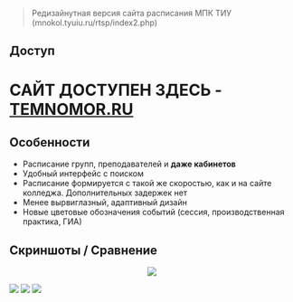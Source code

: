 > Редизайнутная версия сайта расписания МПК ТИУ (mnokol.tyuiu.ru/rtsp/index2.php)


## Доступ

# САЙТ ДОСТУПЕН ЗДЕСЬ - [TEMNOMOR.RU](https://temnomor.ru)


## Особенности

* Расписание групп, преподавателей и <strong>даже кабинетов</strong>
* Удобный интерфейс с поиском
* Расписание формируется с такой же скоростью, как и на сайте колледжа. Дополнительных задержек нет
* Менее вырвиглазный, адаптивный дизайн
* Новые цветовые обозначения событий (сессия, производственная практика, ГИА)


## Скриншоты / Сравнение

<p align="center">
  <img src="https://raw.githubusercontent.com/ConfirmedPlayer/ConfirmedPlayer/master/sources/mnokol_tyuiu.schedule_redesign/showcase.gif"/>
</p>
<img src="https://raw.githubusercontent.com/ConfirmedPlayer/ConfirmedPlayer/master/sources/mnokol_tyuiu.schedule_redesign/comparison.png"/>
<img src="https://raw.githubusercontent.com/ConfirmedPlayer/ConfirmedPlayer/master/sources/mnokol_tyuiu.schedule_redesign/session_showcase.jpg"/>
<img src="https://raw.githubusercontent.com/ConfirmedPlayer/ConfirmedPlayer/master/sources/mnokol_tyuiu.schedule_redesign/default.png"/>
